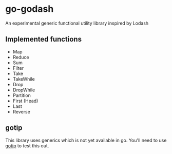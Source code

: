 # go-godash
An experimental generic functional utility library inspired by Lodash

## Implemented functions

* Map
* Reduce
* Sum
* Filter
* Take
* TakeWhile
* Drop
* DropWhile
* Partition
* First (Head)
* Last
* Reverse

## gotip

This library uses generics which is not yet available in go. You'll need to
use [gotip](https://pkg.go.dev/golang.org/dl/gotip) to test this out.
